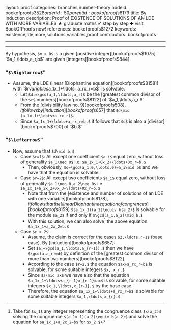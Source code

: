 layout: proof
categories: branches,number-theory
nodeid: bookofproofs$3528
orderid: 50
parentid: bookofproofs$8179
title: By Induction
description:  Proof of EXISTENCE OF SOLUTIONS OF AN LDE WITH MORE VARIABLES &#9733; graduate maths &#10004; step by step &#10010; visit BookOfProofs now!
references: bookofproofs$1272
keywords: existence,lde,more,solutions,variables,proof
contributors: bookofproofs

---


---

By hypothesis, `$m > 0$` is a given [positive integer][bookofproofs$1075] `$a_1,\ldots,a_r,b$` are given [integers][bookofproofs$844].
### "`$\Rightarrow$`"

* Assume, the LDE (linear [Diophantine equation][bookofproofs$8158]) with `$r$` variables `$a_1x_1+\ldots+a_rx_r=b$` is solvable.
   * Let `$d:=\gcd(a_1,\ldots,a_r)$` be the [greatest common divisor of the `$r$` numbers][bookofproofs$8122] of `$a_1,\ldots,a_r.$` 
   * From the [divisibility law no. 9][bookofproofs$508], it follows by [induction][bookofproofs$657] that `$d\mid (a_1x_1+\ldots+a_rx_r)$`.
   * Since `$a_1x_1+\ldots+a_rx_r=b,$` it follows that `$d$` is also a [divisor][bookofproofs$700] of `$b.$`

### "`$\Leftarrow$`"

* Now, assume that `$d\mid b.$`
   * Case `$r=1$`: All except one coefficient `$a_i$` equal zero, without loss of generality `$a_1\neq 0$` i.e. `$a_1x_1+0x_2+\ldots+0x_r=b.$`
      * Then, obviously, `$d=\gcd(a_1,0,\ldots,0)=a_i\mid b$` and we have that the equation is solvable.
   * Case `$r=2$`: All except two coefficients `$a_i$` equal zero, without loss of generality `$a_1\neq 0,a_2\neq 0$` i.e. `$a_1x_1+a_2x_2+0x_3+\ldots+0x_r=b.$`
      * Note that from the [existence and number of solutions of an LDE with one variable][bookofproofs$8178], it follows that the [linear Diophantine equation of congrences][bookofproofs$8159] `$(a_1x_1)(a_2)\equiv b(a_2)$` is solvable for the module `$a_2$` if and only if `$\gcd(a_1,a_2)\mid b.$`
      * With this solution, we can also solve[^1] the above equation `$a_1x_1+a_2x_2=b.$`
   * Case `$r > 2$`: 
      * Assume, the claim is correct for the cases `$2,\ldots,r-1$` (base case). By [induction][bookofproofs$657]: 
      * Set `$a:=\gcd(a_1,\ldots,a_{r-1}),$` then we have `$\gcd(a,a_r)=d$` by definition of the [greatest common divisor of more than two numbers][bookofproofs$8122].
      * According to the case `$r=2,$` the equation `$ax+a_rx_r=b$` is solvable, for some suitable integers `$x, x_r.$`
      * Since `$a\mid ax$` we have also that the equation `$a_1x_1+\ldots+a_{r-1}x_{r-1}=ax$` is solvable, for some suitable integers `$x_1,\ldots,x_{r-1},$` by the base case.
      * Therefore, the equation `$a_1x_1+\ldots+a_rx_r=b$` is solvable for some suitable integers `$x_1,\ldots,x_{r}.$`


[^1]: Take for `$x_1$` any integer representing the congruence class `$x(a_2)$` solving the congruence `$(a_1x_1)(a_2)\equiv b(a_2)$` and solve the equation for `$a_1x_1+a_2x_2=b$` for `$x_2.$`
